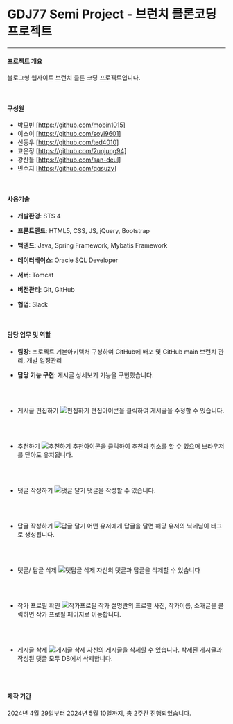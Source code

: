 # GDJ77 Semi Project - 브런치 클론코딩 프로젝트
---


#### 프로젝트 개요

블로그형 웹사이트 브런치 클론 코딩 프로젝트입니다.



<br/> 


#### 구성원
+ 박모빈 [https://github.com/mobin1015]
+ 이소이 [https://github.com/soyi9601]
+ 신동우 [https://github.com/ted4010]
+ 고은정 [https://github.com/2unjung94]
+ 강산들 [https://github.com/san-deul]
+ 민수지 [https://github.com/qqsuzy]



<br/> 


#### 사용기술

+ **개발환경**: STS 4

+ **프론트엔드**: HTML5, CSS, JS, jQuery, Bootstrap

+ **백엔드**: Java, Spring Framework, Mybatis Framework

+ **데이터베이스**: Oracle SQL Developer

+ **서버**: Tomcat

+ **버전관리**: Git, GitHub

+ **협업**: Slack




<br/> 

  
#### 담당 업무 및 역할

+ **팀장**: 프로젝트 기본아키텍처 구성하여 GitHub에 배포 및 GitHub main 브런치 관리, 개발 일정관리

+ **담당 기능 구현**: 게시글 상세보기 기능을 구현했습니다.

<br/><br/> 

  + 게시글 편집하기
  ![편집하기](https://github.com/user-attachments/assets/cde95a72-73f2-4b59-8c50-f6b051984daa)
      편집아이콘을 클릭하여 게시글을 수정할 수 있습니다. 	



<br/><br/> 

 
  + 추천하기
  ![추천하기](https://github.com/user-attachments/assets/e79283c0-b495-4359-94fc-c39062147318)
	추천아이콘을 클릭하여 추천과 취소를 할 수 있으며 브라우저를 닫아도 유지됩니다.


<br/><br/> 



  + 댓글 작성하기
  ![댓글 달기](https://github.com/user-attachments/assets/2f49d54b-f736-4e16-9517-228107a1d341)
     댓글을 작성할 수 있습니다.


<br/><br/> 

 
  + 답글 작성하기
  ![답글 달기](https://github.com/user-attachments/assets/ec69ce90-ad79-458c-97ce-c870aba246f3)
     어떤 유저에게 답글을 달면 해당 유저의 닉네님이 태그로 생성됩니다.

<br/><br/> 
  + 댓글/ 답글 삭제
  ![댓답글 삭제](https://github.com/user-attachments/assets/3f2fce7a-5d1c-4f6f-8832-200277be082b)
     자신의 댓글과 답글을 삭제할 수 있습니다

<br/><br/> 
  + 작가 프로필 확인
  ![작가프로필](https://github.com/user-attachments/assets/6434409b-2ebf-405e-9541-76e7c2e748d2)
     작가 설명란의 프로필 사진, 작가이름, 소개글을 클릭하면 작가 프로필 페이지로 이동합니다. 


<br/><br/> 
  + 게시글 삭제
  ![게시글 삭제](https://github.com/user-attachments/assets/6305c573-9dd7-4c32-bdaf-5abee83cc14a)
   자신의 게시글을 삭제할 수 있습니다. 삭제된 게시글과 작성된 댓글 모두 DB에서 삭제합니다.
    


  

<br/><br/>   

#### 제작 기간

2024년 4월 29일부터 2024년 5월 10일까지, 총 2주간 진행되었습니다.

